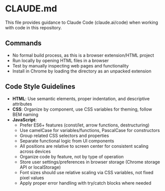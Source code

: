 # CLAUDE.md

This file provides guidance to Claude Code (claude.ai/code) when working with code in this repository.

## Commands
- No formal build process, as this is a browser extension/HTML project
- Run locally by opening HTML files in a browser
- Test by manually inspecting web pages and functionality
- Install in Chrome by loading the directory as an unpacked extension

## Code Style Guidelines
- **HTML**: Use semantic elements, proper indentation, and descriptive attributes
- **CSS**: Organize by component, use CSS variables for theming, follow BEM naming
- **JavaScript**: 
  - Prefer ES6+ features (const/let, arrow functions, destructuring)
  - Use camelCase for variables/functions, PascalCase for constructors
  - Group related CSS selectors and properties
  - Separate functional logic from UI components
  - All positions are relative to screen center for consistent scaling across devices
  - Organize code by feature, not by type of operation
  - Store user settings/preferences in browser storage (Chrome storage API or localStorage)
  - Font sizes should use relative scaling via CSS variables, not fixed pixel values
  - Apply proper error handling with try/catch blocks where needed